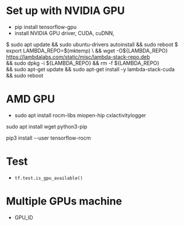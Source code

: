 # Set up with NVIDIA GPU 
- pip install tensorflow-gpu
- install NVIDIA GPU driver, CUDA, cuDNN, 


$ sudo apt update && sudo ubuntu-drivers autoinstall && sudo reboot 
$ export LAMBDA_REPO=$(mktemp) \
&& wget -O${LAMBDA_REPO} \
https://lambdalabs.com/static/misc/lambda-stack-repo.deb \
&& sudo dpkg -i ${LAMBDA_REPO} && rm -f ${LAMBDA_REPO} \
&& sudo apt-get update && sudo apt-get install -y lambda-stack-cuda \
&& sudo reboot




# AMD GPU 
- sudo apt install rocm-libs miopen-hip cxlactivitylogger

sudo apt install wget python3-pip

pip3 install --user tensorflow-rocm


# Test 
- `tf.test.is_gpu_available()`


# Multiple GPUs machine 
- GPU_ID 
